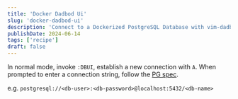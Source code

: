 ```yaml
---
title: 'Docker Dadbod Ui'
slug: 'docker-dadbod-ui'
description: 'Connect to a Dockerized PostgreSQL Database with vim-dadbod-ui'
publishDate: 2024-06-14
tags: ['recipe']
draft: false
---
```


In normal mode, invoke `:DBUI`, establish a new connection with `A`. When prompted to enter a
connection string, follow the
[PG spec](https://www.postgresql.org/docs/current/libpq-connect.html#LIBPQ-CONNSTRING-URIS).

e.g. `postgresql://<db-user>:<db-password>@localhost:5432/<db-name>`
